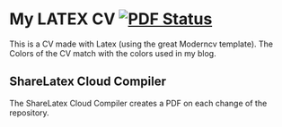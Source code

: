 # My LATEX CV [![PDF Status](https://www.sharelatex.com/github/repos/lukasmartinelli/cv/builds/latest/badge.svg)](https://www.sharelatex.com/github/repos/lukasmartinelli/cv/builds/latest/output.pdf)

This is a CV made with Latex (using the great Moderncv template). The Colors of the CV match with the colors used in my blog.

## ShareLatex Cloud Compiler
The ShareLatex Cloud Compiler creates a PDF on each change of the repository.
